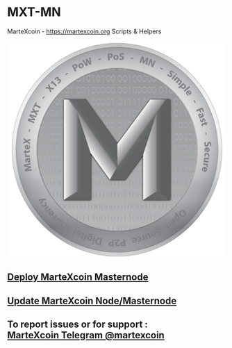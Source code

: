 # MXT-MN
MarteXcoin - https://martexcoin.org 
Scripts &amp; Helpers

![MarteXcoin](/images/MXT.png)
## [Deploy MarteXcoin Masternode](Deploy.md)

## [Update MarteXcoin Node/Masternode](Update.md)

## To report issues or for support : <br> [MarteXcoin Telegram @martexcoin](https://t.me/martexcoin)
